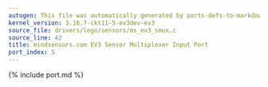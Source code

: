 ```yaml
---
autogen: This file was automatically generated by ports-defs-to-markdown.py
kernel_version: 3.16.7-ckt11-5-ev3dev-ev3
source_file: drivers/lego/sensors/ms_ev3_smux.c
source_line: 42
title: mindsensors.com EV3 Sensor Multiplexer Input Port
port_index: 5
---
```


{% include port.md %}

